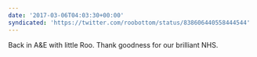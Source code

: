 ```yaml
---
date: '2017-03-06T04:03:30+00:00'
syndicated: 'https://twitter.com/roobottom/status/838606440558444544'
---
```

Back in A&amp;E with little Roo. Thank goodness for our brilliant NHS.
